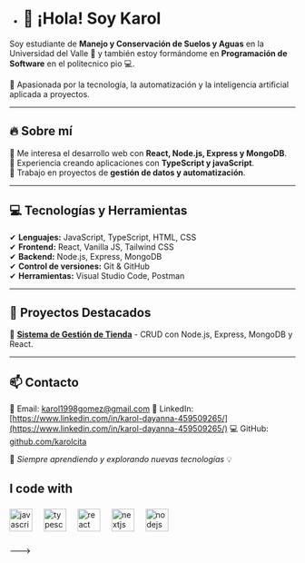 - # 👋 ¡Hola! Soy Karol  

Soy estudiante de **Manejo y Conservación de Suelos y Aguas** en la Universidad del Valle 🌱 y también estoy formándome en **Programación de Software** en el politecnico pio 💻.  

📌 Apasionada por la tecnología, la automatización y la inteligencia artificial aplicada a proyectos.  

---

## 🔥 **Sobre mí**  
🔹 Me interesa el desarrollo web con **React, Node.js, Express y MongoDB**.  
🔹 Experiencia creando aplicaciones con **TypeScript y javaScript**.  
🔹 Trabajo en proyectos de **gestión de datos y automatización**.  

---

## 💻 **Tecnologías y Herramientas**  
✔ **Lenguajes:** JavaScript, TypeScript, HTML, CSS  
✔ **Frontend:** React, Vanilla JS, Tailwind CSS  
✔ **Backend:** Node.js, Express, MongoDB  
✔ **Control de versiones:** Git & GitHub  
✔ **Herramientas:** Visual Studio Code, Postman

---

## 📂 **Proyectos Destacados**  
🔹 [**Sistema de Gestión de Tienda**](https://github.com/karolcita/proyecto-react) - CRUD con Node.js, Express, MongoDB y React.  


---

## 📫 **Contacto**  
📧 Email: karol1998gomez@gmail.com 
🔗 LinkedIn:[https://www.linkedin.com/in/karol-dayanna-459509265/](https://www.linkedin.com/in/karol-dayanna-459509265/)
💻 GitHub: [github.com/karolcita](https://github.com/karolcita)  

🚀 _Siempre aprendiendo y explorando nuevas tecnologías_ 💡  


<h2 align="left">I code with</h2>

###

<div align="left">
  <img src="https://cdn.jsdelivr.net/gh/devicons/devicon/icons/javascript/javascript-original.svg" height="40" alt="javascript logo"  />
  <img width="12" />
  <img src="https://cdn.jsdelivr.net/gh/devicons/devicon/icons/typescript/typescript-original.svg" height="40" alt="typescript logo"  />
  <img width="12" />
  <img src="https://cdn.jsdelivr.net/gh/devicons/devicon/icons/react/react-original.svg" height="40" alt="react logo"  />
  <img width="12" />
  <img src="https://cdn.jsdelivr.net/gh/devicons/devicon/icons/nextjs/nextjs-original.svg" height="40" alt="nextjs logo"  />
  <img width="12" />
  
  <img src="https://cdn.jsdelivr.net/gh/devicons/devicon/icons/nodejs/nodejs-original.svg" height="40" alt="nodejs logo"  />
  <img width="12" />
 
</div>

###
--->
